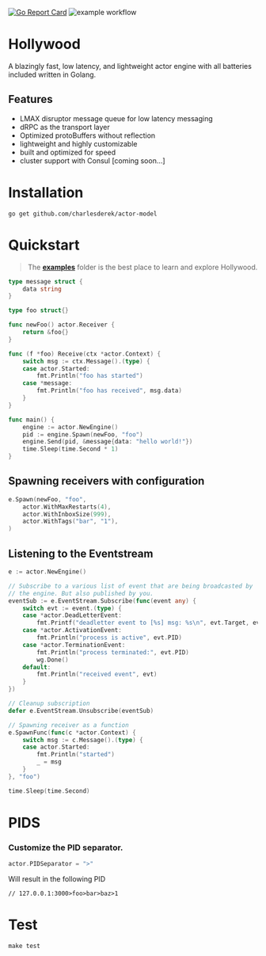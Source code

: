 [![Go Report Card](https://goreportcard.com/badge/github.com/charlesderek/actor-model)](https://goreportcard.com/report/github.com/charlesderek/actor-model)
![example workflow](https://github.com/charlesderek/actor-model/actions/workflows/build.yml/badge.svg?branch=master)

# Hollywood

A blazingly fast, low latency, and lightweight actor engine with all batteries included written in Golang.

## Features

- LMAX disruptor message queue for low latency messaging
- dRPC as the transport layer
- Optimized protoBuffers without reflection
- lightweight and highly customizable
- built and optimized for speed
- cluster support with Consul [coming soon...]

# Installation

```
go get github.com/charlesderek/actor-model
```

# Quickstart

> The **[examples](https://github.com/charlesderek/actor-model/tree/master/examples)** folder is the best place to learn and explore Hollywood.

```Go
type message struct {
	data string
}

type foo struct{}

func newFoo() actor.Receiver {
	return &foo{}
}

func (f *foo) Receive(ctx *actor.Context) {
	switch msg := ctx.Message().(type) {
	case actor.Started:
		fmt.Println("foo has started")
	case *message:
		fmt.Println("foo has received", msg.data)
	}
}

func main() {
	engine := actor.NewEngine()
	pid := engine.Spawn(newFoo, "foo")
	engine.Send(pid, &message{data: "hello world!"})
	time.Sleep(time.Second * 1)
}
```

## Spawning receivers with configuration

```Go
e.Spawn(newFoo, "foo",
	actor.WithMaxRestarts(4),
	actor.WithInboxSize(999),
	actor.WithTags("bar", "1"),
)
```

## Listening to the Eventstream

```go
e := actor.NewEngine()

// Subscribe to a various list of event that are being broadcasted by
// the engine. But also published by you.
eventSub := e.EventStream.Subscribe(func(event any) {
	switch evt := event.(type) {
	case *actor.DeadLetterEvent:
		fmt.Printf("deadletter event to [%s] msg: %s\n", evt.Target, evt.Message)
	case *actor.ActivationEvent:
		fmt.Println("process is active", evt.PID)
	case *actor.TerminationEvent:
		fmt.Println("process terminated:", evt.PID)
		wg.Done()
	default:
		fmt.Println("received event", evt)
	}
})

// Cleanup subscription
defer e.EventStream.Unsubscribe(eventSub)

// Spawning receiver as a function
e.SpawnFunc(func(c *actor.Context) {
	switch msg := c.Message().(type) {
	case actor.Started:
		fmt.Println("started")
		_ = msg
	}
}, "foo")

time.Sleep(time.Second)
```

# PIDS

### Customize the PID separator.

```Go
actor.PIDSeparator = ">"
```

Will result in the following PID

```
// 127.0.0.1:3000>foo>bar>baz>1
```

# Test

```
make test
```
